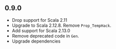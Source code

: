 ## 0.9.0

* Drop support for Scala 2.11
* Upgrade to Scala 2.12.8. Remove `Prop_TempHack`.
* Add support for Scala 2.13.0
* Remove deprecated code in `Gen`.
* Upgrade dependencies

